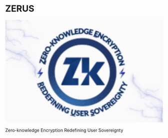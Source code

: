 # ZERUS

![](https://github.com/lucylow/ZERUS/blob/main/Screen%20Shot%202023-09-20%20at%207.52.56%20PM.png?raw=true)

Zero-knowledge Encryption Redefining User Sovereignty
